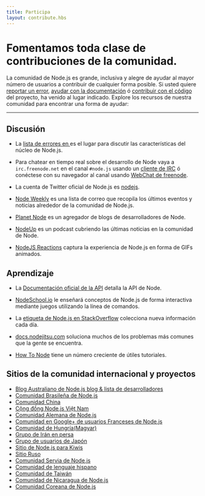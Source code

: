 ```yaml
---
title: Participa
layout: contribute.hbs
---
```


# Fomentamos toda clase de contribuciones de la comunidad.

La comunidad de Node.js es grande, inclusiva y alegre de ayudar al mayor número de usuarios
a contribuir de cualquier forma posible. Si usted quiere [reportar un error](https://github.com/nodejs/node/issues),
[ayudar con la documentación](/en/get-involved/contribute/) ó [contribuir con el código](/en/get-involved/development/) del proyecto, ha venido al lugar indicado. Explore los recursos de nuestra comunidad para encontrar una forma de ayudar:

<hr>

## Discusión

- La [lista de errores en ](https://github.com/nodejs/node/issues) es el lugar para discutir las características del núcleo de Node.js.

- Para chatear en tiempo real sobre el desarrollo de Node vaya a `irc.freenode.net` en el canal `#node.js` usando un [cliente de IRC](http://es.wikipedia.org/wiki/Anexo:Clientes_IRC) ó conéctese con su navegador al canal usando [WebChat de freenode](http://webchat.freenode.net/?channels=node.js).

- La cuenta de Twitter oficial de Node.js es [nodejs](https://twitter.com/nodejs).

- [Node Weekly](http://nodeweekly.com) es una lista de correo que recopila los últimos eventos y noticias alrededor de la comunidad de Node.js.

- [Planet Node](http://planetnodejs.com) es un agregador de blogs de desarrolladores de Node.

- [NodeUp](http://nodeup.com) es un podcast cubriendo las últimas noticias en la comunidad de Node.

- [NodeJS Reactions](http://nodejsreactions.tumblr.com) captura la experiencia de Node.js en forma de GIFs animados.


## Aprendizaje

- La [Documentación oficial de la API](/api) detalla la API de Node.

- [NodeSchool.io](http://nodeschool.io) le enseñará conceptos de Node.js de forma interactiva mediante juegos utilizando la línea de comandos.

- La [etiqueta de Node.js en StackOverflow](http://stackoverflow.com/questions/tagged/node.js) colecciona nueva información cada día.

- [docs.nodejitsu.com](http://docs.nodejitsu.com/) soluciona muchos de los problemas más comunes que la gente se encuentra.

- [How To Node](http://howtonode.org/) tiene un número creciente de útiles tutoriales.


## Sitios de la comunidad internacional y proyectos

- [Blog Australiano de Node.js blog &amp; lista de desarrolladores](http://nodejs.org.au/)
- [Comunidad Brasileña de Node.js](http://www.nodebr.com/)
- [Comunidad China](http://cnodejs.org)
- [Cộng đồng Node.js Việt Nam](http://nodejs.vn)
- [Comunidad Alemana de Node.js](http://nodecode.de)
- [Comunidad en Google+ de usuarios Franceses de Node.js](https://plus.google.com/communities/113346206415381691435)
- [Comunidad de Hungría(Magyar)](http://nodehun.blogspot.com/)
- [Grupo de Irán en persa](http://nodejs.ir)
- [Grupo de usuarios de Japón](http://nodejs.jp/)
- [Sitio de Node.js para Kiwis](http://nodejs.geek.nz/)
- [Sitio Ruso](http://node-center.ru/)
- [Comunidad Servia de Node.js](http://nodejs.rs/)
- [Comunidad de lenguaje hispano](http://nodehispano.com)
- [Comunidad de Taiwán](http://nodejs.tw)
- [Comunidad de Nicaragua de Node.js](http://nodenica.com/)
- [Comunidad Coreana de Node.js](http://nodejs.github.io/nodejs-ko/)
